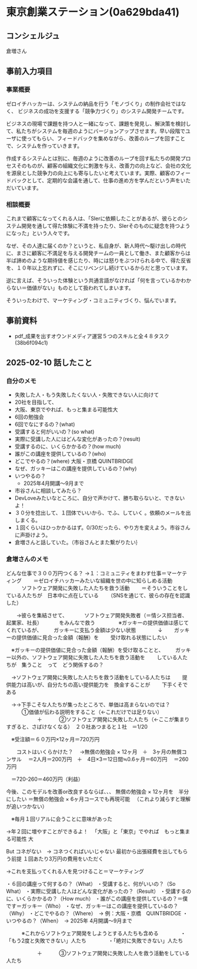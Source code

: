 # 東京創業ステーション(0a629bda41)

## コンシェルジュ
倉増さん

## 事前入力項目
### 事業概要
ゼロイチハッカーは、システムの納品を行う「モノづくり」の制作会社ではなく、
ビジネスの成功を支援する「競争力づくり」のシステム開発チームです。

ビジネスの現場で課題を持つ人と一緒になって、課題を発見し、解決策を検討して、私たちがシステムを毎週のようにバージョンアップさせます。早い段階でユーザに使ってもらい、フィードバックを集めながら、改善のループを回すことで、システムを作っていきます。

作成するシステムとは別に、毎週のように改善のループを回す私たちの開発プロセスそのものが、顧客の組織文化に刺激を与え、改善力の向上など、会社の文化を源泉とした競争力の向上にも寄与したいと考えています。実際、顧客のフィードバックとして、定期的な会議を通して、仕事の進め方を学んだという声をいただいています。


### 相談概要
これまで顧客になってくれる人は、「SIerに依頼したことがあるが、彼らとのシステム開発を通して得た体験に不満を持ったり、SIerそのものに疑念を持つようになった」という人々です。

なぜ、その人達に届くのか？というと、私自身が、新人時代〜駆け出しの時代に、まさに顧客に不満足を与える開発チームの一員として働き、また顧客からは半ば諦めのような期待値を感じたり、時には怒りをぶつけられる中で、得た反省を、１０年以上忘れずに、そこにリベンジし続けているからだと思っています。

逆に言えば、そういった体験という共通言語がなければ「何を言っているかわからない＝価値がない」ものとして扱われてしまいます。

そういったわけで、マーケティング・コミュニティづくり、悩んでいます。

## 事前資料
- pdf_成果を出すオウンドメディア運営５つのスキルと全４８タスク(38b6f094c1)


## 2025-02-10 話したこと
### 自分のメモ
- 失敗した人・もう失敗したくない人・失敗できない人に向けて
- 20社を目指して、
- 大阪、東京でやれば、もっと集まる可能性大
- 6回の勉強会
- 6回でなにするの？(what)
- 受講すると何がいいの？(so what)
- 実際に受講した人にはどんな変化があったの？(result)
- 受講するのに、いくらかかるの？(how much)
- 誰がこの講座を提供しているの？(who)
- どこでやるの？(where) 大阪・京橋 QUINTBRIDGE
- なぜ、ガッキーはこの講座を提供しているの？(why)
- いつやるの？
  - 2025年4月開講〜9月まで
- 市谷さんに相談してみたら？
- DevLoveみたいなところに、自分で声かけて、勝ち取らないと、できないよ！
- ３０分を捻出して、１団体でいいから、でふ、していく  。依頼のメールを出しまくる。
- １回くらいはひっかかるはず。0/30だったら、やり方を変えよう。市谷さんに声掛けよう。
- 倉増さんと話していた。（市谷さんとまた繋がりたい｝

### 倉増さんのメモ
どんな仕事で３００万円つくる？
→１：コミュニティをまわす仕事＝マーケティング
　　＝ゼロイチハッカーみたいな組織を世の中に知らしめる活動
　　　ソフトウェア開発に失敗した人たちを救う活動
　　＝そういうことをしている人たちが　日本中に点在している
　　（SNSを通じて、彼らの存在を認識した）

　　→彼らを集結させて、
　　　ソフトウェア開発失敗者（＝情シス担当者、起業家、社長）
　　　をみんなで救う
　　　
　※ガッキーの提供価値は感じてくれているが、
　　ガッキーに支払う金額は少ない状態
　　　　↓
　　ガッキーの提供価値に見合った金額（報酬）を
　　受け取れる状態にしたい

　※ガッキーの提供価値に見合った金額（報酬）を受け取ることと、
　　ガッキー以外の、ソフトウェア開発に失敗した人たちを救う活動を
　　している人たちが　集うこと　って　どう関係するの？

　→ソフトウェア開発に失敗した人たちを救う活動をしている人たちは
　　提供能力は高いが、自分たちの高い提供能力を　換金することが
　　下手くそである

　→→下手こそな人たちが集ったところで、単価は高まらないのでは？
　　　①価値が伝わる説明をすること（←これだけでは足りない）
　　　　　　＋
　　　②ソフトウェア開発に失敗した人たち（←ここが集まりすぎると、さばけなくなる）　２０社あつまると１社　＝1/20

　※受注額＝６０万円×12ヶ月＝720万円

　　コストはいくらかけた？
　→無償の勉強会 × 12ヶ月　＋　3ヶ月の無償コンサル
　＝2人月＝200万円　＋　4日×3＝12日間≒0.6ヶ月＝60万円
　＝260万円

　＝720-260＝460万円（利益）

今後、このモデルを改善or改良するならば、、、
無償の勉強会 × 12ヶ月を　半分にしたい
＝無償の勉強会 × 6ヶ月コースでも再現可能
　（これより減らすと理解が追いつかない）

　※毎月１回リアルに会うことに意味があった

→年２回に増やすことができるよ！
　「大阪」と「東京」でやれば　もっと集まる可能性 大

But コネがない　→ コネつくればいいじゃない
最初から出張経費を出してもらう前提
１回あたり3万円の費用をいただく

→これを支払ってくれる人を見つけること＝マーケティング

・６回の講座って何するの？（What）
・受講すると、何がいいの？（So What）
・実際に受講した人はどんな変化があったの？（Result）
・受講するのに、いくらかかるの？（How much）
・誰がこの講座を提供しているの？＝僕です＝ガッキー（Who）
・なぜ、ガッキーはこの講座を提供しているの？（Why）
・どこでやるの？（Where）　→ 例：大阪・京橋　QUINTBRIDGE
・いつやるの？（When）　→ 2025年 4月開講〜9月まで

　　　※これからソフトウェア開発をしようとする人たちも含める
　　　　・「もう2度と失敗できない」人たち
　　　　・「絶対に失敗できない」人たち

　　　　　　＋
　　　③ソフトウェア開発に失敗した人を救う活動をしている人たち

